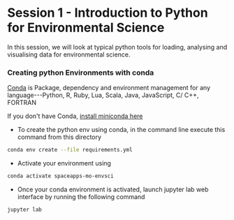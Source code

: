 # Session 1 - Introduction to Python for Environmental Science

In this session, we will look at typical python tools for loading, analysing and visualising data for environmental science.

### Creating python Environments with conda 

[Conda](https://docs.conda.io/projects/conda/en/latest/) is Package, dependency and environment management for any language---Python, R, Ruby, Lua, Scala, Java, JavaScript, C/ C++, FORTRAN

If you don't have Conda, [install miniconda here](https://docs.conda.io/en/latest/miniconda.html)

* To create the python env using conda, in the command line execute this command from this directory 

```bash
conda env create --file requirements.yml
```

* Activate your environment using 

```bash
conda activate spaceapps-mo-envsci
```

* Once your conda environment is activated, launch jupyter lab web interface by running the following command 

```bash
jupyter lab
```
